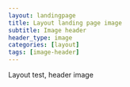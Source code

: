 ```yaml
---
layout: landingpage
title: Layout landing page image
subtitle: Image header
header_type: image 
categories: [layout]
tags: [image-header]
---
```


Layout test, header image 